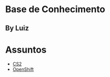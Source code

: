 # Base de Conhecimento

## By Luiz

# Assuntos
- [CS2](jogos/cs2.md)
- [OpenShift](openshift/openshift.md)

